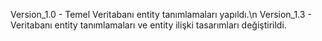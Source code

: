 Version_1.0 - Temel Veritabanı entity tanımlamaları yapıldı.\n
Version_1.3 - Veritabanı entity tanımlamaları ve entity ilişki tasarımları değiştirildi.
